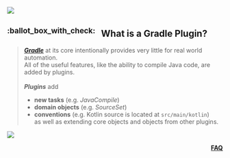 ![](https://via.placeholder.com/1024x1.png/0078D7/0078D7/text=+)<!--1px blue line-->
<!-- What is a Gradle Plugin? -->
<h2><sup>:ballot_box_with_check:&ensp;</sup>
  What is a Gradle Plugin?
</h2>
<blockquote>
<span><!-- leave the next line blank -->

***[Gradle](01-what-is-gradle.md)*** at its core intentionally provides very little for real world automation.  
All of the useful features, like the ability to compile Java code, are added by plugins.  
<br/>
***Plugins*** add
* **new tasks** (e.g. *JavaCompile*)
* **domain objects** (e.g. *SourceSet*)
* **conventions** (e.g. Kotlin source is located at `src/main/kotlin`)  
as well as extending core objects and objects from other plugins.
</span>
</blockquote>

![](https://via.placeholder.com/1024x1.png/0078D7/0078D7/text=+)<!--1px blue line-->
<p align="right"><a href="/../../#--------------questionfaq----------"><b>FAQ</b></a></p>
